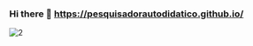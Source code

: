 ### Hi there 👋 https://pesquisadorautodidatico.github.io/

<!--
**pesquisadorautodidatico/pesquisadorautodidatico** is a ✨ _special_ ✨ repository because its `README.md` (this file) appears on your GitHub profile.

Here are some ideas to get you started:

- 🔭 I’m currently working on ...
- 🌱 I’m currently learning ...
- 👯 I’m looking to collaborate on ...
- 🤔 I’m looking for help with ...
- 💬 Ask me about ...
- 📫 How to reach me: ...
- 😄 Pronouns: ...
- ⚡ Fun fact: ...
-->
![2](https://user-images.githubusercontent.com/121763923/210179528-212cf35d-66ff-4d06-b8c7-de8802010829.jpg)

